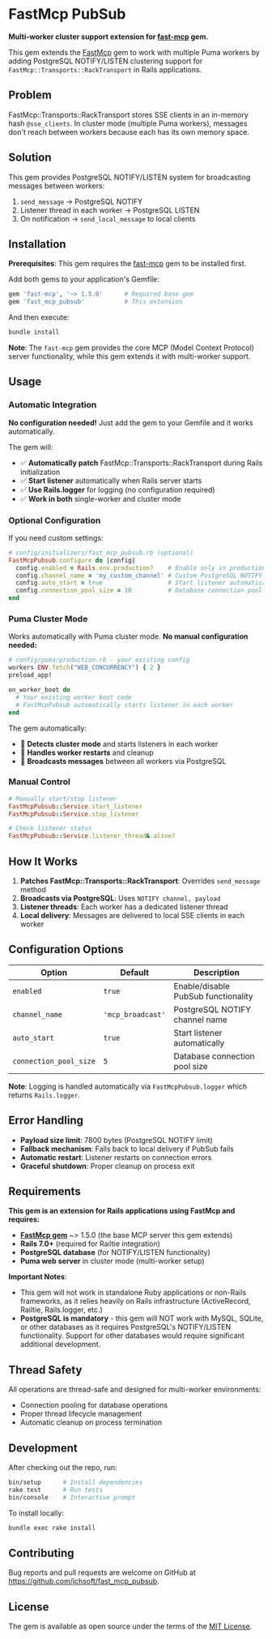 # FastMcp PubSub

**Multi-worker cluster support extension for [fast-mcp](https://github.com/yjacquin/fast-mcp) gem.**

This gem extends the [FastMcp](https://github.com/yjacquin/fast-mcp) gem to work with multiple Puma workers by adding PostgreSQL NOTIFY/LISTEN clustering support for `FastMcp::Transports::RackTransport` in Rails applications.

## Problem

FastMcp::Transports::RackTransport stores SSE clients in an in-memory hash `@sse_clients`. In cluster mode (multiple Puma workers), messages don't reach between workers because each has its own memory space.

## Solution

This gem provides PostgreSQL NOTIFY/LISTEN system for broadcasting messages between workers:

1. `send_message` → PostgreSQL NOTIFY
2. Listener thread in each worker → PostgreSQL LISTEN  
3. On notification → `send_local_message` to local clients

## Installation

**Prerequisites**: This gem requires the [fast-mcp](https://github.com/yjacquin/fast-mcp) gem to be installed first.

Add both gems to your application's Gemfile:

```ruby
gem 'fast-mcp', '~> 1.5.0'      # Required base gem
gem 'fast_mcp_pubsub'           # This extension
```

And then execute:

```bash
bundle install
```

**Note**: The `fast-mcp` gem provides the core MCP (Model Context Protocol) server functionality, while this gem extends it with multi-worker support.

## Usage

### Automatic Integration

**No configuration needed!** Just add the gem to your Gemfile and it works automatically.

The gem will:
- ✅ **Automatically patch** FastMcp::Transports::RackTransport during Rails initialization
- ✅ **Start listener** automatically when Rails server starts
- ✅ **Use Rails.logger** for logging (no configuration required)
- ✅ **Work in both** single-worker and cluster mode

### Optional Configuration

If you need custom settings:

```ruby
# config/initializers/fast_mcp_pubsub.rb (optional)
FastMcpPubsub.configure do |config|
  config.enabled = Rails.env.production?    # Enable only in production
  config.channel_name = 'my_custom_channel' # Custom PostgreSQL NOTIFY channel
  config.auto_start = true                  # Start listener automatically (default: true)
  config.connection_pool_size = 10          # Database connection pool size
end
```

### Puma Cluster Mode

Works automatically with Puma cluster mode. **No manual configuration needed:**

```ruby
# config/puma/production.rb - your existing config
workers ENV.fetch("WEB_CONCURRENCY") { 2 }
preload_app!

on_worker_boot do
  # Your existing worker boot code
  # FastMcpPubsub automatically starts listener in each worker
end
```

The gem automatically:
- 🔧 **Detects cluster mode** and starts listeners in each worker
- 🔄 **Handles worker restarts** and cleanup
- 📡 **Broadcasts messages** between all workers via PostgreSQL

### Manual Control

```ruby
# Manually start/stop listener
FastMcpPubsub::Service.start_listener
FastMcpPubsub::Service.stop_listener

# Check listener status
FastMcpPubsub::Service.listener_thread&.alive?
```

## How It Works

1. **Patches FastMcp::Transports::RackTransport**: Overrides `send_message` method
2. **Broadcasts via PostgreSQL**: Uses `NOTIFY channel, payload` 
3. **Listener threads**: Each worker has a dedicated listener thread
4. **Local delivery**: Messages are delivered to local SSE clients in each worker

## Configuration Options

| Option | Default | Description |
|--------|---------|-------------|
| `enabled` | `true` | Enable/disable PubSub functionality |
| `channel_name` | `'mcp_broadcast'` | PostgreSQL NOTIFY channel name |
| `auto_start` | `true` | Start listener automatically |
| `connection_pool_size` | `5` | Database connection pool size |

**Note**: Logging is handled automatically via `FastMcpPubsub.logger` which returns `Rails.logger`.

## Error Handling

- **Payload size limit**: 7800 bytes (PostgreSQL NOTIFY limit)
- **Fallback mechanism**: Falls back to local delivery if PubSub fails  
- **Automatic restart**: Listener restarts on connection errors
- **Graceful shutdown**: Proper cleanup on process exit

## Requirements

**This gem is an extension for Rails applications using FastMcp and requires:**

- **[FastMcp gem](https://github.com/yjacquin/fast-mcp)** ~> 1.5.0 (the base MCP server this gem extends)
- **Rails 7.0+** (required for Railtie integration)
- **PostgreSQL database** (for NOTIFY/LISTEN functionality)
- **Puma web server** in cluster mode (multi-worker setup)

**Important Notes**:
- This gem will not work in standalone Ruby applications or non-Rails frameworks, as it relies heavily on Rails infrastructure (ActiveRecord, Railtie, Rails.logger, etc.)
- **PostgreSQL is mandatory** - this gem will NOT work with MySQL, SQLite, or other databases as it requires PostgreSQL's NOTIFY/LISTEN functionality. Support for other databases would require significant additional development.

## Thread Safety

All operations are thread-safe and designed for multi-worker environments:

- Connection pooling for database operations
- Proper thread lifecycle management  
- Automatic cleanup on process termination

## Development

After checking out the repo, run:

```bash
bin/setup      # Install dependencies
rake test      # Run tests
bin/console    # Interactive prompt
```

To install locally:

```bash
bundle exec rake install
```

## Contributing

Bug reports and pull requests are welcome on GitHub at https://github.com/jchsoft/fast_mcp_pubsub.

## License

The gem is available as open source under the terms of the [MIT License](https://opensource.org/licenses/MIT).